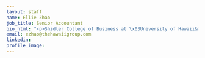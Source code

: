 ```yaml
---
layout: staff
name: Ellie Zhao
job_title: Senior Accountant
bio_html: "<p>Shidler College of Business at \x03University of Hawaii&mdash;Manoa<br />5 years experience<br />Languages: English, Cantonese \x03&amp; Mandarin</p>"
email: ezhao@thehawaiigroup.com
linkedin:
profile_image:
---
```



